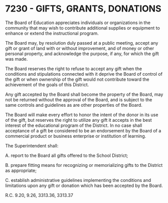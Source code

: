 7230 - GIFTS, GRANTS, DONATIONS
===============================

The Board of Education appreciates individuals or organizations in the
community that may wish to contribute additional supplies or equipment
to enhance or extend the instructional program.

The Board may, by resolution duly passed at a public meeting, accept any
gift or grant of land with or without improvement, and of money or other
personal property, and acknowledge the purpose, if any, for which the
gift was made.

The Board reserves the right to refuse to accept any gift when the
conditions and stipulations connected with it deprive the Board of
control of the gift or when ownership of the gift would not contribute
toward the achievement of the goals of this District.

Any gift accepted by the Board shall become the property of the Board,
may not be returned without the approval of the Board, and is subject to
the same controls and guidelines as are other properties of the Board.

The Board will make every effort to honor the intent of the donor in its
use of the gift, but reserves the right to utilize any gift it accepts
in the best interest of the educational program of the District. In no
case shall acceptance of a gift be considered to be an endorsement by
the Board of a commercial product or business enterprise or institution
of learning.

The Superintendent shall:

A. report to the Board all gifts offered to the School District;

B. prepare fitting means for recognizing or memorializing gifts to the
District as appropriate;

C. establish administrative guidelines implementing the conditions and
limitations upon any gift or donation which has been accepted by the
Board.

R.C. 9.20, 9.26, 3313.36, 3313.37
